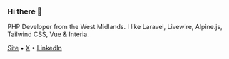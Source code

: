 ### Hi there 👋

PHP Developer from the West Midlands. I like Laravel, Livewire, Alpine.js, Tailwind CSS, Vue & Interia.

[Site](https://leepownall.com) • [X](https://x.com/leepownall) • [LinkedIn](https://www.linkedin.com/in/lee-pownall)
